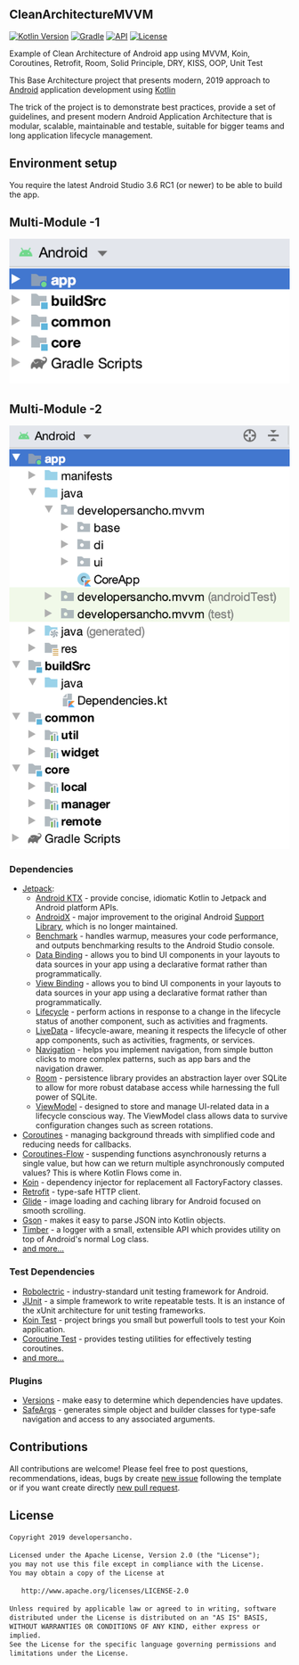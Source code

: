 ## CleanArchitectureMVVM
[![Kotlin Version](https://img.shields.io/badge/kotlin-1.3.61-blue.svg)](http://kotlinlang.org/)
[![Gradle](https://img.shields.io/badge/gradle-5.6.4-blue.svg)](https://lv.binarybabel.org/catalog/gradle/latest)
[![API](https://img.shields.io/badge/API-19%2B-blue.svg?style=flat)](https://android-arsenal.com/api?level=21)
[![License](https://img.shields.io/badge/License-Apache%202.0-lightgrey.svg)](http://www.apache.org/licenses/LICENSE-2.0)

Example of Clean Architecture of Android app using MVVM, Koin, Coroutines, Retrofit, Room, Solid Principle, DRY, KISS, OOP, Unit Test

This Base Architecture project that presents modern, 2019 approach to [Android](https://www.android.com/) application development 
using [Kotlin](https://kotlinlang.org/)

The trick of the project is to demonstrate best practices, provide a set of guidelines, and present modern Android Application Architecture 
that is modular, scalable, maintainable and testable, suitable for bigger teams and long application lifecycle management.

## Environment setup
You require the latest Android Studio 3.6 RC1 (or newer) to be able to build the app.

## Multi-Module -1
![Module Structure](screenshots/module-1.png "Multi-Module 1")

## Multi-Module -2
![Module Structure](screenshots/module-2.png "Multi-Module 2")

### Dependencies

-   [Jetpack](https://developer.android.com/jetpack):
    -   [Android KTX](https://developer.android.com/kotlin/ktx.html) - provide concise, idiomatic Kotlin to Jetpack and Android platform APIs.
    -   [AndroidX](https://developer.android.com/jetpack/androidx) - major improvement to the original Android [Support Library](https://developer.android.com/topic/libraries/support-library/index), which is no longer maintained.
    -   [Benchmark](https://developer.android.com/studio/profile/benchmark.html) - handles warmup, measures your code performance, and outputs benchmarking results to the Android Studio console.
    -   [Data Binding](https://developer.android.com/topic/libraries/data-binding/) - allows you to bind UI components in your layouts to data sources in your app using a declarative format rather than programmatically.
    -   [View Binding](https://developer.android.com/topic/libraries/view-binding/) - allows you to bind UI components in your layouts to data sources in your app using a declarative format rather than programmatically.
    -   [Lifecycle](https://developer.android.com/topic/libraries/architecture/lifecycle) - perform actions in response to a change in the lifecycle status of another component, such as activities and fragments.
    -   [LiveData](https://developer.android.com/topic/libraries/architecture/livedata) - lifecycle-aware, meaning it respects the lifecycle of other app components, such as activities, fragments, or services.
    -   [Navigation](https://developer.android.com/guide/navigation/) - helps you implement navigation, from simple button clicks to more complex patterns, such as app bars and the navigation drawer.
    -   [Room](https://developer.android.com/topic/libraries/architecture/room) - persistence library provides an abstraction layer over SQLite to allow for more robust database access while harnessing the full power of SQLite.
    -   [ViewModel](https://developer.android.com/topic/libraries/architecture/viewmodel) - designed to store and manage UI-related data in a lifecycle conscious way. The ViewModel class allows data to survive configuration changes such as screen rotations.
-   [Coroutines](https://kotlinlang.org/docs/reference/coroutines-overview.html) - managing background threads with simplified code and reducing needs for callbacks.
-   [Coroutines-Flow](https://kotlinlang.org/docs/reference/coroutines/flow.html) - suspending functions asynchronously returns a single value, but how can we return multiple asynchronously computed values? This is where Kotlin Flows come in.
-   [Koin](https://insert-koin.io/) - dependency injector for replacement all FactoryFactory classes.
-   [Retrofit](https://square.github.io/retrofit/) - type-safe HTTP client.
-   [Glide](https://github.com/bumptech/glide) -  image loading and caching library for Android focused on smooth scrolling.
-   [Gson](https://github.com/google/gson) - makes it easy to parse JSON into Kotlin objects.
-   [Timber](https://github.com/JakeWharton/timber) - a logger with a small, extensible API which provides utility on top of Android's normal Log class.
-   [and more...](https://github.com/developersancho/CleanArchitectureMVVM/blob/development/buildSrc/src/main/java/Dependencies.kt)

### Test Dependencies

-   [Robolectric](https://github.com/robolectric/robolectric) - industry-standard unit testing framework for Android.
-   [JUnit](https://github.com/junit-team/junit4) - a simple framework to write repeatable tests. It is an instance of the xUnit architecture for unit testing frameworks.
-   [Koin Test](https://start.insert-koin.io/#/getting-started/testing) - project brings you small but powerfull tools to test your Koin application.
-   [Coroutine Test](https://github.com/Kotlin/kotlinx.coroutines/tree/master/kotlinx-coroutines-test) - provides testing utilities for effectively testing coroutines.
-   [and more...](https://github.com/developersancho/CleanArchitectureMVVM/blob/development/buildSrc/src/main/java/Dependencies.kt)

### Plugins
-   [Versions](https://github.com/ben-manes/gradle-versions-plugin) - make easy to determine which dependencies have updates.
-   [SafeArgs](https://developer.android.com/guide/navigation/navigation-pass-data#Safe-args) - generates simple object and builder classes for type-safe navigation and access to any associated arguments.

## Contributions

All contributions are welcome!
Please feel free to post questions, recommendations, ideas, bugs by create [new issue](https://github.com/developersancho/CleanArchitectureMVVM/issues/new) following the template or if you want create directly [new pull request](https://github.com/developersancho/CleanArchitectureMVVM/compare).

## License
    Copyright 2019 developersancho.
    
    Licensed under the Apache License, Version 2.0 (the "License");
    you may not use this file except in compliance with the License.
    You may obtain a copy of the License at

       http://www.apache.org/licenses/LICENSE-2.0

    Unless required by applicable law or agreed to in writing, software
    distributed under the License is distributed on an "AS IS" BASIS,
    WITHOUT WARRANTIES OR CONDITIONS OF ANY KIND, either express or implied.
    See the License for the specific language governing permissions and
    limitations under the License.